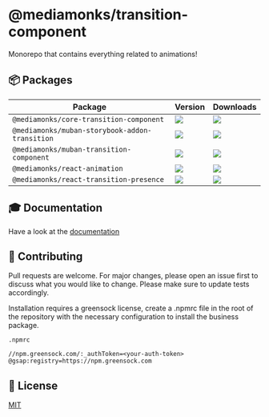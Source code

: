 # @mediamonks/transition-component

Monorepo that contains everything related to animations!

## 📦 Packages

| Package                                        | Version                                                                                                                                          | Downloads                                                                       |
| ---------------------------------------------- | ------------------------------------------------------------------------------------------------------------------------------------------------ | ------------------------------------------------------------------------------- |
| `@mediamonks/core-transition-component`        | [![](https://img.shields.io/npm/v/@mediamonks/core-transition-component)](https://npmjs.com/@mediamonks/core-transition-component)               | ![](https://img.shields.io/npm/dm/@mediamonks/core-transition-component)        |
| `@mediamonks/muban-storybook-addon-transition` | [![](https://img.shields.io/npm/v/@mediamonks/muban-storybook-addon-transition)](https://npmjs.com/@mediamonks/muban-storybook-addon-transition) | ![](https://img.shields.io/npm/dm/@mediamonks/muban-storybook-addon-transition) |
| `@mediamonks/muban-transition-component`       | [![](https://img.shields.io/npm/v/@mediamonks/muban-transition-component)](https://npmjs.com/@mediamonks/muban-transition-component)             | ![](https://img.shields.io/npm/dm/@mediamonks/muban-transition-component)       |
| `@mediamonks/react-animation`                  | [![](https://img.shields.io/npm/v/@mediamonks/react-animation)](https://npmjs.com/@mediamonks/react-animation)                                   | ![](https://img.shields.io/npm/dm/@mediamonks/react-animation)                  |
| `@mediamonks/react-transition-presence`        | [![](https://img.shields.io/npm/v/@mediamonks/react-transition-presence)](https://npmjs.com/@mediamonks/react-transition-presence)               | ![](https://img.shields.io/npm/dm/@mediamonks/react-transition-presence)        |

## 🎓 Documentation

Have a look at the [documentation](https://mediamonks.github.io/transition-component/)

## 💪 Contributing

Pull requests are welcome. For major changes, please open an issue first to discuss what you would
like to change. Please make sure to update tests accordingly.

Installation requires a greensock license, create a .npmrc file in the root of the repository with
the necessary configuration to install the business package.

```
.npmrc

//npm.greensock.com/:_authToken=<your-auth-token>
@gsap:registry=https://npm.greensock.com

```

## 📝 License

[MIT](./LICENSE)
